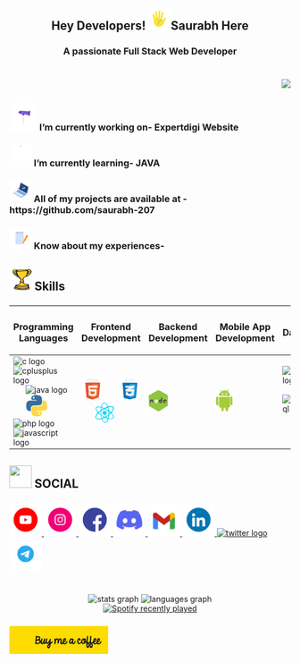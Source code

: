 
<h2 align="center">Hey Developers! <img src="https://github.com/GitCraft-207/Github-Customize-Readme-Items/blob/main/Animation%20-%201734179129535.gif" width="40" height="40" />Saurabh Here</h2>

### 

<h3 align="center">A passionate Full Stack Web Developer</h3>

###

<br clear="both">

<div align="right">
  <img src="https://visitor-badge.laobi.icu/badge?page_id=saurabh-207.saurabh-207&left_color=teal&right_color=brown"  />
</div>

###

<h3 align="left"><img src="https://github.com/GitCraft-207/Github-Customize-Readme-Items/blob/main/Telescope.gif" width="50" height="50" /> I’m currently working on- Expertdigi Website<br><br><img src="https://github.com/GitCraft-207/Github-Customize-Readme-Items/blob/main/Plant.gif" width="40" height="40" /> I’m currently learning- JAVA<br><br><img src="https://github.com/GitCraft-207/Github-Customize-Readme-Items/blob/main/Laptop.gif" width="40" height="40" /> All of my projects are available at -https://github.com/saurabh-207<br><br><img src="https://github.com/GitCraft-207/Github-Customize-Readme-Items/blob/main/Page.gif" width="40" height="40" /> Know about my experiences-</h3>

###

<h2 align="left"> <img src="https://github.com/GitCraft-207/Github-Customize-Readme-Items/blob/main/trophy.gif" width="40" height="40" /> Skills</h2>

###
<body>
    <table>
        <thead>
            <tr>
                <th><h3>Programming Languages</h3></th>
                <th><h3>Frontend Development</h3></th>
                <th><h3>Backend Development</h3></th>
                <th><h3>Mobile App Development</h3></th>
                <th><h3>Database</h3></th>
                <th><h3>Software</h3></th>
            </tr>
        </thead>
        <tbody>
            <tr>
                <td>
                    <div align="left">
                        <img src="https://cdn.jsdelivr.net/gh/devicons/devicon/icons/c/c-original.svg" height="40" alt="c logo" />
                        <img width="18" />
                        <img src="https://cdn.jsdelivr.net/gh/devicons/devicon/icons/cplusplus/cplusplus-original.svg" height="40" alt="cplusplus logo" />
                        <img width="18" />
                        <img src="https://cdn.jsdelivr.net/gh/devicons/devicon/icons/java/java-original.svg" height="40" alt="java logo" />
                        <img width="18" />
                        <img src="https://github.com/GitCraft-207/Github-Customize-Readme-Items/blob/main/Python.gif" height="40" alt="python logo" />
                        <img width="18" />
                        <img src="https://cdn.jsdelivr.net/gh/devicons/devicon/icons/php/php-original.svg" height="40" alt="php logo" />
                        <img width="18" />
                        <img src="https://user-images.githubusercontent.com/74038190/212257454-16e3712e-945a-4ca2-b238-408ad0bf87e6.gif" height="40" alt="javascript logo" />
                    </div>
                </td>
                <td>
                    <div align="left">
                        <img src="https://github.com/GitCraft-207/Github-Customize-Readme-Items/blob/main/HTML.gif" height="40" alt="html5 logo" />
                        <img width="18" />
                        <img src="https://github.com/GitCraft-207/Github-Customize-Readme-Items/blob/main/css.gif" height="40" alt="css3 logo" />
                        <img width="18" />
                        <img src="https://github.com/GitCraft-207/Github-Customize-Readme-Items/blob/main/React.gif" height="40" alt="react logo" />
                    </div>
                </td>
                <td>
                    <div align="left">
                        <img src="https://github.com/GitCraft-207/Github-Customize-Readme-Items/blob/main/Node.gif" height="40" alt="nodejs logo" />
                    </div>
                </td>
                <td>
                    <div align="left">
                        <img src="https://github.com/GitCraft-207/Github-Customize-Readme-Items/blob/main/Android.gif" height="40" alt="androidstudio logo" />
                    </div>
                </td>
                <td>
                    <div align="left">
                        <img src="https://cdn.jsdelivr.net/gh/devicons/devicon/icons/mysql/mysql-original.svg" height="40" alt="mysql logo" />
                        <img width="18" />
                        <img src="https://cdn.jsdelivr.net/gh/devicons/devicon/icons/postgresql/postgresql-original.svg" height="40" alt="postgresql logo" />
                        <img width="18" />
                        <img src="https://github.com/GitCraft-207/Github-Customize-Readme-Items/blob/main/Mongodb.gif" height="40" alt="mongodb logo" />
                    </div>
                </td>
                <td>
                    <div align="left">
                        <img src="https://github.com/GitCraft-207/Github-Customize-Readme-Items/blob/main/VSCode.gif" height="40" alt="visualstudio logo" />
                        <img width="18" />
                        <img src="https://github.com/GitCraft-207/Github-Customize-Readme-Items/blob/main/Github.gif" height="40" alt="github logo" />
                        <img width="18" />
                        <img src="https://github.com/GitCraft-207/Github-Customize-Readme-Items/blob/main/Git.gif" height="40" alt="git logo" />
                    </div>
                </td>
            </tr>
        </tbody>
    </table>
</body>

<h2 align="left"> <img src="https://i.giphy.com/media/v1.Y2lkPTc5MGI3NjExcmFwa3l6MzRhOWoyaHN0NXhtNnd1emE2ZHdrN2s5cG9ydDZjejB1OCZlcD12MV9pbnRlcm5hbF9naWZfYnlfaWQmY3Q9cw/chWLik9uddHFYRFEeu/giphy.gif" width="40" height="40" /> SOCIAL</h2>

###

<div align="left">
  <a href="https://youtube.com/@rider.207" target="_blank">
    <img src="https://github.com/GitCraft-207/Github-Customize-Readme-Items/blob/main/Youtube.gif" width="58" height="58" alt="youtube logo"  />
  </a>
  <a href="https://instagram.com/rider_official_207" target="_blank">
    <img src="https://github.com/GitCraft-207/Github-Customize-Readme-Items/blob/main/Instagram.gif" width="58" height="58" alt="instagram logo"  />
  </a>
  <a href="https://facebook.com/saurabh.matane" target="_blank">
    <img src="https://github.com/GitCraft-207/Github-Customize-Readme-Items/blob/main/Facebook.gif" width="58" height="58" alt="facebook logo"  />
  </a>
  <a href="https://discord.gg/768788849165074462" target="blank">
    <img src="https://github.com/GitCraft-207/Github-Customize-Readme-Items/blob/main/Discord.gif" width="58" height="58" alt="discord logo"  />
  </a>
  <a href="saurabhmatane207@gmail.com" target="_blank">
    <img src="https://github.com/GitCraft-207/Github-Customize-Readme-Items/blob/main/Gmail.gif" width="58" height="58" alt="gmail logo"  />
  </a>
  <a href="https://linkedin.com/in/saurabh-matane-r500207" target="_blank">
    <img src="https://github.com/GitCraft-207/Github-Customize-Readme-Items/blob/main/LinkedIn.gif" width="58" height="58" alt="linkedin logo"  />
  </a>
  <a href="https://x.com/saurabhmatane?s=11" target="_blank">
    <img src="https://raw.githubusercontent.com/maurodesouza/profile-readme-generator/master/src/assets/icons/social/twitter/default.svg" width="58" height="58" alt="twitter logo"  />
  </a>
  <a href="https://t.me/riderofficial207" target="_blank">
    <img src="https://github.com/GitCraft-207/Github-Customize-Readme-Items/blob/main/Telegram.gif" width="58" height="58" alt="telegram logo"  />
  </a>
</div>

###

<br clear="both">

<div align="center">
  <img src="https://github-readme-stats.vercel.app/api?username=saurabh-207&hide_title=false&hide_rank=false&show_icons=true&include_all_commits=true&count_private=true&disable_animations=false&theme=dark&locale=en&hide_border=false" height="150" alt="stats graph"  />
  <img src="https://github-readme-stats.vercel.app/api/top-langs?username=saurabh-207&locale=en&hide_title=false&layout=compact&card_width=320&langs_count=10&theme=dark&hide_border=false" height="155" alt="languages graph"  />
</div>


<div align="center">
  <a href="https://open.spotify.com/user/31ykaerkry2qca2m4c4vyxkoiali" target="_blank">
    <img src="https://spotify-recently-played-readme.vercel.app/api?user=31ykaerkry2qca2m4c4vyxkoiali&count=1&unique=true" alt="Spotify recently played"  />
  </a>
</div>

###
<a href="https://buymeacoffee.com/rider207" target="_blank">
<img align="left" height="50" src="https://raw.githubusercontent.com/saurabh-207/saurabh-207/refs/heads/main/Buymeacoffee(gif).gif"  />
</a>

###
